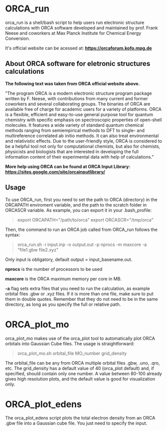 # ORCA_run

orca_run is a shell/bash script to help users run electronic structure calculations with ORCA software developed and maintained by prof. Frank Neese and coworkers at Max Planck Institute for Chemical Energy Conversion.

It's official website can be acessed at: **https://orcaforum.kofo.mpg.de**

## About ORCA software for eletronic structures calculations

**The following text was taken from ORCA official website above.**

"The program ORCA is a modern electronic structure program package written by F. Neese, with contributions from many current and former coworkers and several collaborating groups. The binaries of ORCA are available free of charge for academic users for a variety of platforms.
ORCA is a flexible, efficient and easy-to-use general purpose tool for quantum chemistry with specific emphasis on spectroscopic properties of open-shell molecules. It features a wide variety of standard quantum chemical methods ranging from semiempirical methods to DFT to single- and multireference correlated ab initio methods. It can also treat environmental and relativistic effects.
Due to the user-friendly style, ORCA is considered to be a helpful tool not only for computational chemists, but also for chemists, physicists and biologists that are interested in developing the full information content of their experimental data with help of calculations."

**More help using ORCA can be found at ORCA Input Library: https://sites.google.com/site/orcainputlibrary/**

## Usage

To use ORCA_run, first you need to set the path to ORCA (directory) in the ORCAPATH enviroment variable, and the path to the scratch folder in ORCASCR variable. As example, you can export it in your .bash_profile:

> export ORCAPATH="/path/to/orca"
> export ORCASCR="/tmp/orca"

Then, the command to run an ORCA job called from ORCA_run follows the syntax:

> orca_run.sh -i input.inp -o output.out -p nprocs -m maxcore -a "file1.gbw file2.xyz"

Only input is obligatory, default output = input_basename.out.

**nprocs** is the number of processors to be used

**maxcore** is the ORCA maximum memory per core in MB.

**-a** flag sets extra files that you need to run the calculation, as example orbital files .gbw or .xyz files. If it is more than one file, make sure to put them in double quotes. Remember that they do not need to be in the same directory, as long as you specify the full or relative path.

# ORCA_plot_mo

orca_plot_mo makes use of the orca_plot tool to automatically plot ORCA orbitals into Gaussian Cube files. The usage is straightforward:

> orca_plot_mo.sh orbital_file MO_number grid_density

The orbital_file can be any from ORCA multiple orbital files .gbw, .uno, .qro, etc. The grid_density has a default value of 40 (orca_plot default) and, if specified, should contain only one number. A value between 80-100 already gives high resolution plots, and the default value is good for visualization only.

# ORCA_plot_edens

The orca_plot_edens script plots the total electron density from an ORCA .gbw file into a Gaussian cube file. You just need to specify the input.